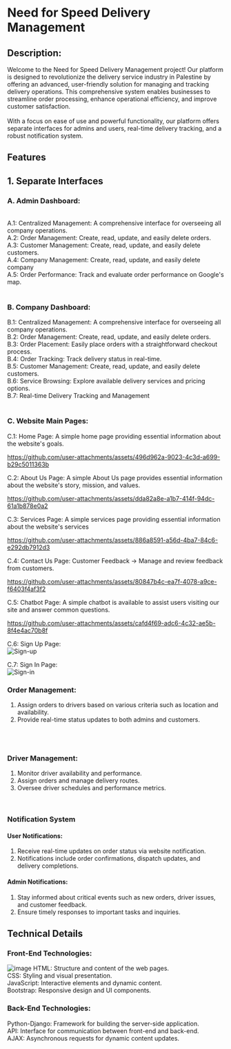 # Need for Speed Delivery Management <br>

## Description:<br>
Welcome to the Need for Speed Delivery Management project! Our platform is designed to revolutionize the delivery service industry in Palestine by offering an advanced, user-friendly solution for managing and tracking delivery operations. This comprehensive system enables businesses to streamline order processing, enhance operational efficiency, and improve customer satisfaction.
<br>
<br>
With a focus on ease of use and powerful functionality, our platform offers separate interfaces for admins and users, real-time delivery tracking, and a robust notification system.
<br>
 

## Features <br>
## 1. Separate Interfaces<br>
### A. Admin Dashboard:<br>
<br>
A.1: Centralized Management: A comprehensive interface for overseeing all company operations.<br>
A.2: Order Management: Create, read, update, and easily delete orders.<br>
A.3: Customer Management: Create, read, update, and easily delete customers.<br>
A.4: Company Management: Create, read, update, and easily delete company<br>
A.5: Order Performance: Track and evaluate order performance on Google's map.<br>

<br>

### B. Company Dashboard:<br>
B.1: Centralized Management: A comprehensive interface for overseeing all company operations.<br>
B.2: Order Management: Create, read, update, and easily delete orders.<br>
B.3: Order Placement: Easily place orders with a straightforward checkout process.<br>
B.4: Order Tracking: Track delivery status in real-time.<br>
B.5: Customer Management: Create, read, update, and easily delete customers.<br>
B.6: Service Browsing: Explore available delivery services and pricing options.<br>
B.7: Real-time Delivery Tracking and Management<br>
 <br>

### C. Website Main Pages:<br>
C.1: Home Page: A simple home page providing essential information about the website's goals.<br>

https://github.com/user-attachments/assets/496d962a-9023-4c3d-a699-b29c5011363b

C.2: About Us Page:  A simple About Us page provides essential information about the website's story, mission, and values.<br>

https://github.com/user-attachments/assets/dda82a8e-a1b7-414f-94dc-61a1b878e0a2

C.3: Services Page: A simple services page providing essential information about the website's services<br>

https://github.com/user-attachments/assets/886a8591-a56d-4ba7-84c6-e292db7912d3

C.4: Contact Us Page: Customer Feedback -> Manage and review feedback from customers.<br>

https://github.com/user-attachments/assets/80847b4c-ea7f-4078-a9ce-f6403f4af3f2

C.5: Chatbot Page: A simple chatbot is available to assist users visiting our site and answer common questions.<br>

https://github.com/user-attachments/assets/cafd4f69-adc6-4c32-ae5b-8f4e4ac70b8f

C.6: Sign Up Page:<br>
![Sign-up](https://github.com/user-attachments/assets/8950c05e-05d0-46f1-8100-7b8d82577346)

C.7: Sign In Page:<br>
![Sign-in](https://github.com/user-attachments/assets/0ad97280-3a4e-4ee8-b231-496f1b775415)


### Order Management:<br>
1. Assign orders to drivers based on various criteria such as location and availability.<br>
2. Provide real-time status updates to both admins and customers.<br>
<br>
<br>

### Driver Management:<br>
1. Monitor driver availability and performance.<br>
2. Assign orders and manage delivery routes.<br>
3. Oversee driver schedules and performance metrics.<br>
<br>

### Notification System <br>
#### User Notifications:<br>

1. Receive real-time updates on order status via website notification.<br>
2. Notifications include order confirmations, dispatch updates, and delivery completions.<br>

#### Admin Notifications:<br>

1. Stay informed about critical events such as new orders, driver issues, and customer feedback.
2. Ensure timely responses to important tasks and inquiries.

## Technical Details<br>
### Front-End Technologies:<br>

 ![image](https://github.com/user-attachments/assets/447dc590-0af3-4a92-a8ac-578b1837d09f)
HTML: Structure and content of the web pages.<br>
CSS: Styling and visual presentation.<br>
JavaScript: Interactive elements and dynamic content.<br>
Bootstrap: Responsive design and UI components.<br>

### Back-End Technologies:<br>

Python-Django: Framework for building the server-side application.<br>
API: Interface for communication between front-end and back-end.<br>
AJAX: Asynchronous requests for dynamic content updates.<br>
